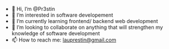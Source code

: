 - 👋 Hi, I’m @Pr3stin
- 👀 I’m interested in software developement
- 🌱 I’m currently learning frontend/ backend web development
- 💞️ I’m looking to collaborate on anything that will strengthen my knowledge of software development
- 📫 How to reach me: lauprestin@gmail.com

<!---
Pr3stin/Pr3stin is a ✨ special ✨ repository because its `README.md` (this file) appears on your GitHub profile.
You can click the Preview link to take a look at your changes.
--->

